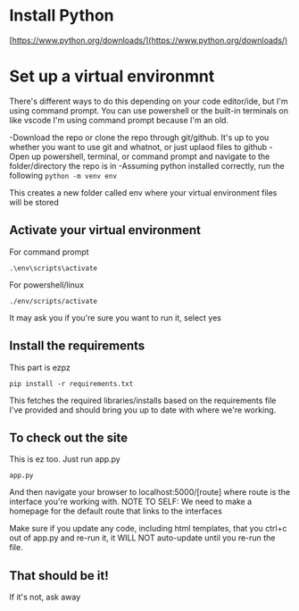# Install Python

[https://www.python.org/downloads/](https://www.python.org/downloads/)

# Set up a virtual environmnt 

There's different ways to do this depending on your code editor/ide, but I'm using command prompt. You can use powershell or the built-in terminals on like vscode
I'm using command prompt because I'm an old. 

-Download the repo or clone the repo through git/github. It's up to you whether you want to use git and whatnot, or just uplaod files to github
-Open up powershell, terminal, or command prompt and navigate to the folder/directory the repo is in
-Assuming python installed correctly, run the following
``` python -m venv env ```

This creates a new folder called env where your virtual environment files will be stored

## Activate your virtual environment

For command prompt

``` .\env\scripts\activate ```

For powershell/linux

``` ./env/scripts/activate ```

It may ask you if you're sure you want to run it, select yes

## Install the requirements

This part is ezpz

``` pip install -r requirements.txt ```

This fetches the required libraries/installs based on the requirements file I've provided and should bring you up to date with where we're working.

## To check out the site

This is ez too. Just run app.py

``` app.py ```

And then navigate your browser to localhost:5000/[route] where route is the interface you're working with. NOTE TO SELF: We need to make a homepage for the default route that links to the interfaces

Make sure if you update any code, including html templates, that you ctrl+c out of app.py and re-run it, it WILL NOT auto-update until you re-run the file.

## That should be it!

If it's not, ask away
